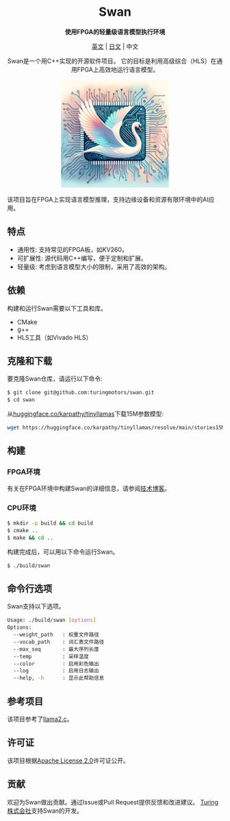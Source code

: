 <div align="center">

# Swan
**使用FPGA的轻量级语言模型执行环境**

[英文](../README.md) | [日文](./README_JP.md) | 中文

Swan是一个用C++实现的开源软件项目。
它的目标是利用高级综合（HLS）在通用FPGA上高效地运行语言模型。
</div>

<div align="center">
<img src="../images/swan_image.png" width="50%">
</div>

该项目旨在FPGA上实现语言模型推理，支持边缘设备和资源有限环境中的AI应用。

## 特点

- 通用性: 支持常见的FPGA板，如KV260。
- 可扩展性: 源代码用C++编写，便于定制和扩展。
- 轻量级: 考虑到语言模型大小的限制，采用了高效的架构。

## 依赖

构建和运行Swan需要以下工具和库。

- CMake
- g++
- HLS工具（如Vivado HLS）

## 克隆和下载

要克隆Swan仓库，请运行以下命令:

```bash
$ git clone git@github.com:turingmotors/swan.git
$ cd swan
```

从[huggingface.co/karpathy/tinyllamas](https://huggingface.co/karpathy/tinyllamas/tree/main)下载15M参数模型:
```bash
wget https://huggingface.co/karpathy/tinyllamas/resolve/main/stories15M.bin -O model/stories15M.bin
```

## 构建

### FPGA环境

有关在FPGA环境中构建Swan的详细信息，请参阅[技术博客](https://zenn.dev/turing_motors/articles/82505880d27d65)。

### CPU环境

```bash
$ mkdir -p build && cd build
$ cmake ..
$ make && cd ..
```
构建完成后，可以用以下命令运行Swan。

```bash
$ ./build/swan
```

## 命令行选项

Swan支持以下选项。

```bash
Usage: ./build/swan [options]
Options:
  --weight_path   : 权重文件路径
  --vocab_path    : 词汇表文件路径
  --max_seq       : 最大序列长度
  --temp          : 采样温度
  --color         : 启用彩色输出
  --log           : 启用日志输出
  --help, -h      : 显示此帮助信息
```

## 参考项目
该项目参考了[llama2.c](https://github.com/karpathy/llama2.c)。

## 许可证
该项目根据[Apache License 2.0](../LICENSE)许可证公开。

## 贡献
欢迎为Swan做出贡献。通过Issue或Pull Request提供反馈和改进建议。
[Turing株式会社](https://www.turing-motors.com/en)支持Swan的开发。
